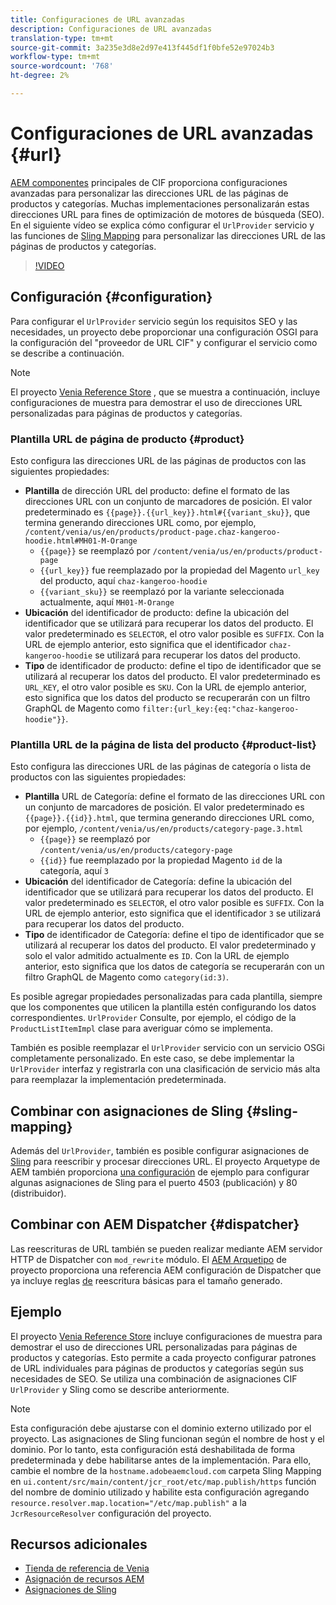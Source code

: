 ```yaml
---
title: Configuraciones de URL avanzadas
description: Configuraciones de URL avanzadas
translation-type: tm+mt
source-git-commit: 3a235e3d8e2d97e413f445df1f0bfe52e97024b3
workflow-type: tm+mt
source-wordcount: '768'
ht-degree: 2%

---
```



# Configuraciones de URL avanzadas {#url}

[AEM componentes](https://github.com/adobe/aem-core-cif-components) principales de CIF proporciona configuraciones avanzadas para personalizar las direcciones URL de las páginas de productos y categorías. Muchas implementaciones personalizarán estas direcciones URL para fines de optimización de motores de búsqueda (SEO).  En el siguiente vídeo se explica cómo configurar el `UrlProvider` servicio y las funciones de [Sling Mapping](https://sling.apache.org/documentation/the-sling-engine/mappings-for-resource-resolution.html) para personalizar las direcciones URL de las páginas de productos y categorías.

>[!VIDEO](https://video.tv.adobe.com/v/34350/?quality=12)

## Configuración {#configuration}

Para configurar el `UrlProvider` servicio según los requisitos SEO y las necesidades, un proyecto debe proporcionar una configuración OSGI para la configuración del &quot;proveedor de URL CIF&quot; y configurar el servicio como se describe a continuación.

>[!NOTE]
>
> El proyecto [Venia Reference Store](https://github.com/adobe/aem-cif-guides-venia) , que se muestra a continuación, incluye configuraciones de muestra para demostrar el uso de direcciones URL personalizadas para páginas de productos y categorías.

### Plantilla URL de página de producto {#product}

Esto configura las direcciones URL de las páginas de productos con las siguientes propiedades:

* **Plantilla** de dirección URL del producto: define el formato de las direcciones URL con un conjunto de marcadores de posición. El valor predeterminado es `{{page}}.{{url_key}}.html#{{variant_sku}}`, que termina generando direcciones URL como, por ejemplo, `/content/venia/us/en/products/product-page.chaz-kangeroo-hoodie.html#MH01-M-Orange`
   * `{{page}}` se reemplazó por `/content/venia/us/en/products/product-page`
   * `{{url_key}}` fue reemplazado por la propiedad del Magento `url_key` del producto, aquí `chaz-kangeroo-hoodie`
   * `{{variant_sku}}` se reemplazó por la variante seleccionada actualmente, aquí `MH01-M-Orange`
* **Ubicación** del identificador de producto: define la ubicación del identificador que se utilizará para recuperar los datos del producto. El valor predeterminado es `SELECTOR`, el otro valor posible es `SUFFIX`. Con la URL de ejemplo anterior, esto significa que el identificador `chaz-kangeroo-hoodie` se utilizará para recuperar los datos del producto.
* **Tipo** de identificador de producto: define el tipo de identificador que se utilizará al recuperar los datos del producto. El valor predeterminado es `URL_KEY`, el otro valor posible es `SKU`. Con la URL de ejemplo anterior, esto significa que los datos del producto se recuperarán con un filtro GraphQL de Magento como `filter:{url_key:{eq:"chaz-kangeroo-hoodie"}}`.

### Plantilla URL de la página de lista del producto {#product-list}

Esto configura las direcciones URL de las páginas de categoría o lista de productos con las siguientes propiedades:

* **Plantilla** URL de Categoría: define el formato de las direcciones URL con un conjunto de marcadores de posición. El valor predeterminado es `{{page}}.{{id}}.html`, que termina generando direcciones URL como, por ejemplo, `/content/venia/us/en/products/category-page.3.html`
   * `{{page}}` se reemplazó por `/content/venia/us/en/products/category-page`
   * `{{id}}` fue reemplazado por la propiedad Magento `id` de la categoría, aquí `3`
* **Ubicación** del identificador de Categoría: define la ubicación del identificador que se utilizará para recuperar los datos del producto. El valor predeterminado es `SELECTOR`, el otro valor posible es `SUFFIX`. Con la URL de ejemplo anterior, esto significa que el identificador `3` se utilizará para recuperar los datos del producto.
* **Tipo** de identificador de Categoría: define el tipo de identificador que se utilizará al recuperar los datos del producto. El valor predeterminado y solo el valor admitido actualmente es `ID`. Con la URL de ejemplo anterior, esto significa que los datos de categoría se recuperarán con un filtro GraphQL de Magento como `category(id:3)`.

Es posible agregar propiedades personalizadas para cada plantilla, siempre que los componentes que utilicen la plantilla estén configurando los datos correspondientes. `UrlProvider` Consulte, por ejemplo, el código de la `ProductListItemImpl` clase para averiguar cómo se implementa.

También es posible reemplazar el `UrlProvider` servicio con un servicio OSGi completamente personalizado. En este caso, se debe implementar la `UrlProvider` interfaz y registrarla con una clasificación de servicio más alta para reemplazar la implementación predeterminada.

## Combinar con asignaciones de Sling {#sling-mapping}

Además del `UrlProvider`, también es posible configurar asignaciones de [Sling](https://sling.apache.org/documentation/the-sling-engine/mappings-for-resource-resolution.html) para reescribir y procesar direcciones URL. El proyecto Arquetype de AEM también proporciona [una configuración](https://github.com/adobe/aem-cif-project-archetype/tree/master/src/main/archetype/samplecontent/src/main/content/jcr_root/etc/map.publish) de ejemplo para configurar algunas asignaciones de Sling para el puerto 4503 (publicación) y 80 (distribuidor).

## Combinar con AEM Dispatcher {#dispatcher}

Las reescrituras de URL también se pueden realizar mediante AEM servidor HTTP de Dispatcher con `mod_rewrite` módulo. El [AEM Arquetipo](https://github.com/adobe/aem-project-archetype) de proyecto proporciona una referencia AEM configuración de Dispatcher que ya incluye reglas [de](https://github.com/adobe/aem-project-archetype/tree/master/src/main/archetype/dispatcher.cloud) reescritura básicas para el tamaño generado.

## Ejemplo

El proyecto [Venia Reference Store](https://github.com/adobe/aem-cif-guides-venia) incluye configuraciones de muestra para demostrar el uso de direcciones URL personalizadas para páginas de productos y categorías. Esto permite a cada proyecto configurar patrones de URL individuales para páginas de productos y categorías según sus necesidades de SEO. Se utiliza una combinación de asignaciones CIF `UrlProvider` y Sling como se describe anteriormente.

>[!NOTE]
>
>Esta configuración debe ajustarse con el dominio externo utilizado por el proyecto. Las asignaciones de Sling funcionan según el nombre de host y el dominio. Por lo tanto, esta configuración está deshabilitada de forma predeterminada y debe habilitarse antes de la implementación. Para ello, cambie el nombre de la `hostname.adobeaemcloud.com` carpeta Sling Mapping en `ui.content/src/main/content/jcr_root/etc/map.publish/https` función del nombre de dominio utilizado y habilite esta configuración agregando `resource.resolver.map.location="/etc/map.publish"` a la `JcrResourceResolver` configuración del proyecto.

## Recursos adicionales

* [Tienda de referencia de Venia](https://github.com/adobe/aem-cif-guides-venia)
* [Asignación de recursos AEM](https://docs.adobe.com/content/help/en/experience-manager-65/deploying/configuring/resource-mapping.html)
* [Asignaciones de Sling](https://sling.apache.org/documentation/the-sling-engine/mappings-for-resource-resolution.html)
